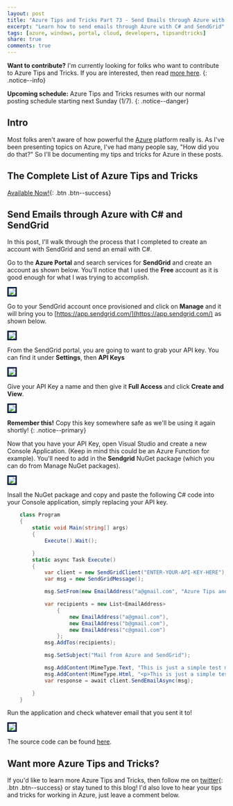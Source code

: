 ```yaml
---
layout: post
title: "Azure Tips and Tricks Part 73 - Send Emails through Azure with C# and SendGrid"
excerpt: "Learn how to send emails through Azure with C# and SendGrid"
tags: [azure, windows, portal, cloud, developers, tipsandtricks]
share: true
comments: true
---
```


**Want to contribute?** I'm currently looking for folks who want to contribute to Azure Tips and Tricks. If you are interested, then read [more here](https://github.com/mbcrump/mbcrump-blog/blob/master/contributing/index.md).
{: .notice--info}

**Upcoming schedule:** Azure Tips and Tricks resumes with our normal posting schedule starting next Sunday (1/7).
{: .notice--danger}

## Intro

Most folks aren't aware of how powerful the [Azure](http://www.azure.com) platform really is. As I've been presenting topics on Azure, I've had many people say, "How did you do that?" So I'll be documenting my tips and tricks for Azure in these posts.

## The Complete List of Azure Tips and Tricks

[Available Now!](https://michaelcrump.net/azure-tips-and-tricks-complete-list/){: .btn .btn--success} 

## Send Emails through Azure with C# and SendGrid

In this post, I'll walk through the process that I completed to create an account with SendGrid and send an email with C#.

Go to the **Azure Portal** and search services for **SendGrid** and create an account as shown below. You'll notice that I used the **Free** account as it is good enough for what I was trying to accomplish. 

<img style="border:3px solid #021a40" src="/files/sendgrid1.png">

Go to your SendGrid account once provisioned and click on **Manage** and it will bring you to [https://app.sendgrid.com/](https://app.sendgrid.com/) as shown below. 

<img style="border:3px solid #021a40" src="/files/sendgrid2.png">

From the SendGrid portal, you are going to want to grab your API key. You can find it under **Settings**, then **API Keys**

<img style="border:3px solid #021a40" src="/files/sendgrid3.png">

Give your API Key a name and then give it **Full Access** and click **Create and View**. 

<img style="border:3px solid #021a40" src="/files/sendgrid4.png">

**Remember this!** Copy this key somewhere safe as we'll be using it again shortly!
{: .notice--primary}

Now that you have your API Key, open Visual Studio and create a new Console Application. (Keep in mind this could be an Azure Function for example). You'll need to add in the **Sendgrid** NuGet package (which you can do from Manage NuGet packages). 

<img style="border:3px solid #021a40" src="/files/sendgrid5.png">

Insall the NuGet package and copy and paste the following C# code into your Console application, simply replacing your API key.

```csharp
    class Program
    {
        static void Main(string[] args)
        {
            Execute().Wait();

        }
        static async Task Execute()
        {
            var client = new SendGridClient("ENTER-YOUR-API-KEY-HERE");
            var msg = new SendGridMessage();

            msg.SetFrom(new EmailAddress("a@gmail.com", "Azure Tips and Tricks"));

            var recipients = new List<EmailAddress>
                {
                    new EmailAddress("a@gmail.com"),
                    new EmailAddress("b@gmail.com"),
                    new EmailAddress("c@gmail.com")
                };
            msg.AddTos(recipients);

            msg.SetSubject("Mail from Azure and SendGrid");

            msg.AddContent(MimeType.Text, "This is just a simple test message!");
            msg.AddContent(MimeType.Html, "<p>This is just a simple test message!</p>");
            var response = await client.SendEmailAsync(msg);

        }
    }
```

Run the application and check whatever email that you sent it to!

<img style="border:3px solid #021a40" src="/files/sendgrid6.png">

The source code can be found [here](https://github.com/mbcrump/sendgrid). 

## Want more Azure Tips and Tricks?

If you'd like to learn more Azure Tips and Tricks, then follow me on [twitter](http://twitter.com/mbcrump){: .btn .btn--success} or stay tuned to this blog! I'd also love to hear your tips and tricks for working in Azure, just leave a comment below. 